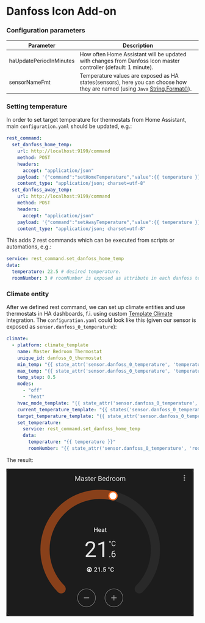 # Danfoss Icon Add-on

### Configuration parameters

| Parameter | Description |
|-----------|-------------|
| haUpdatePeriodInMinutes | How often Home Assistant will be updated with changes from Danfoss Icon master controller (default: 1 minute).
| sensorNameFmt | Temperature values are exposed as HA states(sensors), here you can choose how they are named (using `Java` [String.Format()](https://docs.oracle.com/javase/21/docs/api/java/util/Formatter.html#syntax)).

### Setting temperature

In order to set target temperature for thermostats from Home Assistant, main `configuration.yaml` should be updated, e.g.:

```yaml
rest_command:
  set_danfoss_home_temp:
    url: http://localhost:9199/command
    method: POST
    headers:
      accept: "application/json"
    payload: '{"command":"setHomeTemperature","value":{{ temperature }},"roomNumber":{{ roomNumber }}}'
    content_type: "application/json; charset=utf-8"
  set_danfoss_away_temp:
    url: http://localhost:9199/command
    method: POST
    headers:
      accept: "application/json"
    payload: '{"command":"setAwayTemperature","value":{{ temperature }},"roomNumber":{{ roomNumber }}}'
    content_type: "application/json; charset=utf-8"
```

This adds 2 rest commands which can be executed from scripts or automations, e.g.:

```yaml
service: rest_command.set_danfoss_home_temp
data:
  temperature: 22.5 # desired temperature.
  roomNumber: 3 # roomNumber is exposed as attribute in each danfoss temperature sensor entity.
```

### Climate entity
After we defined rest command, we can set up climate entities and use thermostats in HA dashboards, f.i. using custom [Template Climate](https://github.com/jcwillox/hass-template-climate) integration.
The `configuration.yaml` could look like this (given our sensor is exposed as `sensor.danfoss_0_temperature`):

```yaml
climate:
  - platform: climate_template
    name: Master Bedroom Thermostat
    unique_id: danfoss_0_thermostat
    min_temp: "{{ state_attr('sensor.danfoss_0_temperature', 'temperature_low') }}"
    max_temp: "{{ state_attr('sensor.danfoss_0_temperature', 'temperature_high') }}"
    temp_step: 0.5
    modes:
      - "off"
      - "heat"
    hvac_mode_template: "{{ state_attr('sensor.danfoss_0_temperature', 'mode') }}"
    current_temperature_template: "{{ states('sensor.danfoss_0_temperature') }}"
    target_temperature_template: "{{ state_attr('sensor.danfoss_0_temperature', 'temperature_home') }}"
    set_temperature:
      service: rest_command.set_danfoss_home_temp
      data:
        temperature: "{{ temperature }}"
        roomNumber: "{{ state_attr('sensor.danfoss_0_temperature', 'room_number') }}"
```

The result:

![img.png](img.png)